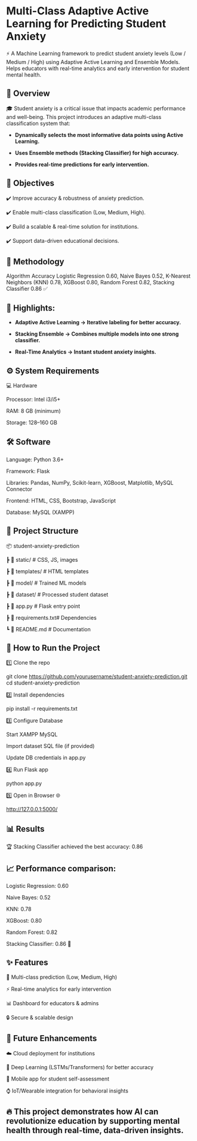 # Multi-Class Adaptive Active Learning for Predicting Student Anxiety
⚡ A Machine Learning framework to predict student anxiety levels (Low / Medium / High) using Adaptive Active Learning and Ensemble Models.
Helps educators with real-time analytics and early intervention for student mental health.

## 📌 Overview

🎓 Student anxiety is a critical issue that impacts academic performance and well-being.
This project introduces an adaptive multi-class classification system that:

- **Dynamically selects the most informative data points using Active Learning.**

- **Uses Ensemble methods (Stacking Classifier) for high accuracy.**

- **Provides real-time predictions for early intervention.**

## 🎯 Objectives

✔️ Improve accuracy & robustness of anxiety prediction.

✔️ Enable multi-class classification (Low, Medium, High).

✔️ Build a scalable & real-time solution for institutions.

✔️ Support data-driven educational decisions.

## 🧩 Methodology
Algorithm Accuracy
Logistic Regression      	0.60,
Naive Bayes              	0.52, 
K-Nearest Neighbors (KNN)	0.78, 
XGBoost	                   0.80, 
Random Forest	             0.82, 
Stacking Classifier       	0.86 ✅

## 🔑 Highlights:

- **Adaptive Active Learning → Iterative labeling for better accuracy.**

- **Stacking Ensemble → Combines multiple models into one strong classifier.**

- **Real-Time Analytics → Instant student anxiety insights.**

## ⚙️ System Requirements
💻 Hardware

Processor: Intel i3/i5+

RAM: 8 GB (minimum)

Storage: 128–160 GB

## 🛠️ Software

Language: Python 3.6+

Framework: Flask

Libraries: Pandas, NumPy, Scikit-learn, XGBoost, Matplotlib, MySQL Connector

Frontend: HTML, CSS, Bootstrap, JavaScript

Database: MySQL (XAMPP)

## 📂 Project Structure
📦 student-anxiety-prediction

 ┣ 📂 static/         # CSS, JS, images
 
 ┣ 📂 templates/      # HTML templates
 
 ┣ 📂 model/          # Trained ML models
 
 ┣ 📂 dataset/        # Processed student dataset
 
 ┣ 📜 app.py          # Flask entry point
 
 ┣ 📜 requirements.txt# Dependencies
 
 ┗ 📜 README.md       # Documentation

## 🚀 How to Run the Project

1️⃣ Clone the repo

git clone https://github.com/yourusername/student-anxiety-prediction.git
cd student-anxiety-prediction


2️⃣ Install dependencies

pip install -r requirements.txt


3️⃣ Configure Database

Start XAMPP MySQL

Import dataset SQL file (if provided)

Update DB credentials in app.py

4️⃣ Run Flask app

python app.py


5️⃣ Open in Browser 🌐

http://127.0.0.1:5000/

## 📊 Results

🏆 Stacking Classifier achieved the best accuracy: 0.86

## 📈 Performance comparison:

Logistic Regression: 0.60

Naive Bayes: 0.52

KNN: 0.78

XGBoost: 0.80

Random Forest: 0.82

Stacking Classifier: 0.86 🎯

## ✨ Features

🔮 Multi-class prediction (Low, Medium, High)

⚡ Real-time analytics for early intervention

📊 Dashboard for educators & admins

🔒 Secure & scalable design

## 🔮 Future Enhancements

☁️ Cloud deployment for institutions

🤖 Deep Learning (LSTMs/Transformers) for better accuracy

📱 Mobile app for student self-assessment

⌚ IoT/Wearable integration for behavioral insights

## 🔥 This project demonstrates how AI can revolutionize education by supporting mental health through real-time, data-driven insights.
